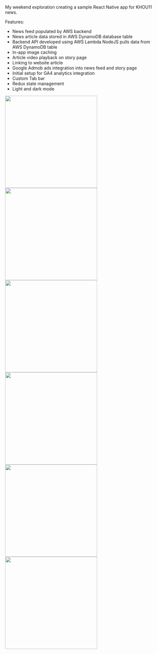 My weekend exploration creating a sample React Native app for KHOU11 news.

Features:

- News feed populated by AWS backend
- News article data stored in AWS DynamoDB database table
- Backend API developed using AWS Lambda NodeJS pulls data from AWS DynamoDB table
- In-app image caching
- Article video playback on story page
- Linking to website article
- Google Admob ads integration into news feed and story page
- Initial setup for GA4 analytics integration
- Custom Tab bar
- Redux state management
- Light and dark mode

<img src="KHOU/images/1-splash.png" width="300"/>
<img src="KHOU/images/2-feed.png" width="300"/>
<img src="KHOU/images/3-feed-ad.png" width="300"/>
<img src="KHOU/images/4-story.png" width="300"/>
<img src="KHOU/images/5-prefs.png" width="300"/>
<img src="KHOU/images/6-feed-dark.png" width="300"/>
